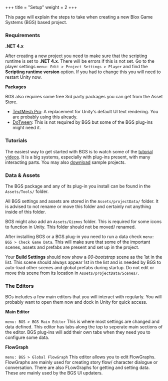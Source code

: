 +++
title = "Setup"
weight = 2
+++

This page will explain the steps to take when creating a new Blox Game Systems (BGS) based project.

### Requirements

**.NET 4.x**

After creating a new project you need to make sure that the scripting runtime is set to **.NET 4.x**. There will be errors if this is not set. Go to the player settings `menu: Edit > Project Settings > Player` and find the **Scripting runtime version** option. If you had to change this you will need to restart Unity now.

**Packages**

BGS also requires some free 3rd party packages you can get from the Asset Store.

- [TextMesh Pro](https://assetstore.unity.com/packages/essentials/beta-projects/textmesh-pro-84126): A replacement for Unity's default UI text rendering. You are probably using this already.
- [DoTween](https://assetstore.unity.com/packages/tools/animation/dotween-hotween-v2-27676): This is not required by BGS but some of the BGS plug-ins might need it. 

### Tutorials

The easiest way to get started with BGS is to watch some of the [<i class="fa fa-youtube" aria-hidden="true"></i> tutorial videos](https://www.youtube.com/playlist?list=PLuaBtUXEKcdJFTn_N5rG7CQZfB57dcQDy). It is a big systems, especially with plug-ins present, with many interacting parts. You may also [<i class="fa fa-archive" aria-hidden="true"></i> download](https://goo.gl/V898p7) sample projects.

### Data & Assets

The BGS package and any of its plug-in you install can be found in the `Assets/Tools/` folder.

All BGS settings and assets are stored in the `Assets/projectData/` folder. It is advised to not rename or move this folder and certainly not anything inside of this folder.

BGS might also add an `Assets/Gizmos` folder. This is required for some icons to function in Unity. This folder should not be moved/ renamed.

After installing BGS or a BGS plug-in you need to run a data check `menu: BGS > Check Game Data`. This will make sure that some of the important scenes, assets and prefabs are present and set up in the project.

Your **Build Settings** should now show a *00-bootstrap* scene as the 1st in the list. This scene should always appear 1st in the list and is needed by BGS to auto-load other scenes and global prefabs during startup. Do not edit or move this scene from its location in `Assets/projectData/Scenes/`.

### The Editors

BGs includes a few main editors that you will interact with regularly. You will probably want to open them now and dock in Unity for quick access.

**Main Editor**

`menu: BGS > BGS Main Editor` This is where most settings are changed and data defined. This editor has tabs along the top to seperate main sections of the editor. BGS plug-ins will add their own tabs when they need you to configure some data.

**FlowGraph**

`menu: BGS > Global FlowGraph` This editor allows you to edit FlowGraphs. FlowGraphs are mainly used for creating story flow/ character dialogue or conversation. There are also FLowGraphs for getting and setting data. These are mainly used by the BGS UI updaters.

